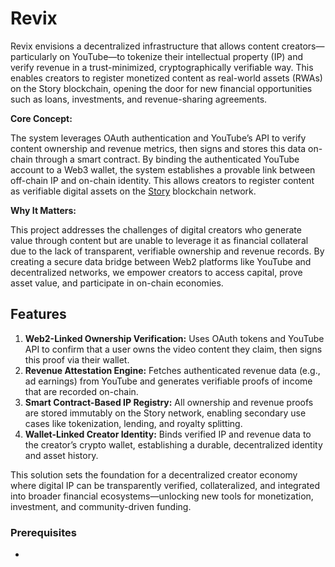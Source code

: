 # Revix

Revix envisions a decentralized infrastructure that allows content creators—particularly on YouTube—to tokenize their intellectual property (IP) and verify revenue in a trust-minimized, cryptographically verifiable way. This enables creators to register monetized content as real-world assets (RWAs) on the Story blockchain, opening the door for new financial opportunities such as loans, investments, and revenue-sharing agreements.

**Core Concept:**

The system leverages OAuth authentication and YouTube’s API to verify content ownership and revenue metrics, then signs and stores this data on-chain through a smart contract. By binding the authenticated YouTube account to a Web3 wallet, the system establishes a provable link between off-chain IP and on-chain identity. This allows creators to register content as verifiable digital assets on the [Story](https://www.story.foundation/) blockchain network.

**Why It Matters:**

This project addresses the challenges of digital creators who generate value through content but are unable to leverage it as financial collateral due to the lack of transparent, verifiable ownership and revenue records. By creating a secure data bridge between Web2 platforms like YouTube and decentralized networks, we empower creators to access capital, prove asset value, and participate in on-chain economies.

## Features

1. **Web2-Linked Ownership Verification:** Uses OAuth tokens and YouTube API to confirm that a user owns the video content they claim, then signs this proof via their wallet.
2. **Revenue Attestation Engine:** Fetches authenticated revenue data (e.g., ad earnings) from YouTube and generates verifiable proofs of income that are recorded on-chain.
3. **Smart Contract-Based IP Registry:** All ownership and revenue proofs are stored immutably on the Story network, enabling secondary use cases like tokenization, lending, and royalty splitting.
4. **Wallet-Linked Creator Identity:** Binds verified IP and revenue data to the creator’s crypto wallet, establishing a durable, decentralized identity and asset history.

This solution sets the foundation for a decentralized creator economy where digital IP can be transparently verified, collateralized, and integrated into broader financial ecosystems—unlocking new tools for monetization, investment, and community-driven funding.

### Prerequisites

- 